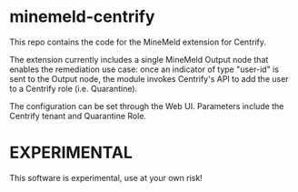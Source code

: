 # minemeld-centrify

This repo contains the code for the MineMeld extension for Centrify.

The extension currently includes a single MineMeld Output node that enables the remediation use case: once an indicator of type "user-id" is sent to the Output node, the module invokes Centrify's API to add the user to a Centrify role (i.e. Quarantine).

The configuration can be set through the Web UI. Parameters include the Centrify tenant and Quarantine Role.

# EXPERIMENTAL

This software is experimental, use at your own risk!

